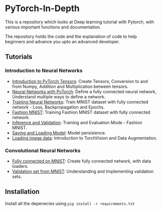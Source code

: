 # PyTorch-In-Depth
This is a repository which looks at Deep learning tutorial with Pytorch, with various important functions and documentation.

The repository holds the code and the explanation of code to help beginners and advance you upto an advanced developer. 

## Tutorials

### Introduction to Neural Networks

* [Introduction to PyTorch Tensors](https://github.com): Create Tensors, Conversion to and from Numpy, Addition and Multiplication between tensors.
* [Neural Networks with PyTorch](https://github.com): Define a fully connected neural network, Understand multiple ways to define a network.
* [Training Neural Networks](https://github.com): Train MNIST dataset with fully connected network - Loss, Backpropagation and Epochs.
* [Fashion MNIST](https://github.com): Training Fashion MNIST dataset with fully connected network.
* [Inference and Validation](https://github.com): Training and Evaluation Mode - Fashion MNIST.
* [Saving and Loading Model](https://github.com): Model persistence.
* [Loading image data](Introduction%20to%20Neural%20Networks/Part%207%20-%20Loading%20Image%20Data.ipynb): Introduction to TorchVision and Data Augmentation.

### Convolutional Neural Networks

* [Fully connected on MNIST](https://github.com): Create fully connected network, with data loaders.
* [Validation set from MNIST](https://github.com): Understanding and Implementing validation sets.


## Installation

Install all the depenecies using `pip install -r requirements.txt`
